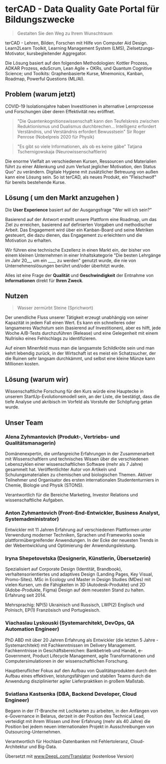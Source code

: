 # terCAD - Data Quality Gate Portal für Bildungszwecke

> Gestalten Sie den Weg zu Ihrem Wunschtraum

terCAD - Lehren, Bilden, Forschen mit Hilfe von Computer Aid Design. Learn2Learn Toolkit, Learning Management System (LMS), Zielsetzungs-Motivator, kursbegleitender Aggregator.

Die Lösung basiert auf den folgenden Methodologien: Kottler Prozess, ADKAR Prozess, eduScrum, Lean Agile + OKRs, und Quantum Cognitive Science; und Toolkits: Graphenbasierte Kurse, Mnemonics, Kanban, Roadmap, Powerful Questions (ML/AI).


## Problem (warum jetzt)

COVID-19 Isolationsjahre haben Investitionen in alternative Lernprozesse und Forschungen über deren Effektivität neu eröffnet.

> "Die Quantenkognitionswissenschaft kann den Teufelskreis zwischen Reduktionismus und Dualismus durchbrechen... Intelligenz erfordert Verständnis, und Verständnis erfordert Bewusstsein" Sir Roger Penrose (Nobelpreis 2020 für Physik)

> "Es gibt so viele Informationen, als ob es keine gäbe" Tatjana Tschernigowskaja (Neurowissenschaftlerin)

Die enorme Vielfalt an verschiedenen Kursen, Ressourcen und Materialien führt zu einer Ablenkung und zum Verlust jeglicher Motivation, den Status Quo" zu verändern. Digitale Hygiene mit zusätzlicher Betreuung von außen kann eine Lösung sein. So ist terCAD, als neues Produkt, ein "Fleischwolf" für bereits bestehende Kurse.


## Lösung ( um den Markt anzugehen )

Die **User Experience** basiert auf der Ausgangsfrage "Wer will ich sein?"

Basierend auf der Antwort erstellt unsere Plattform eine Roadmap, um das Ziel zu erreichen, basierend auf definierten Vorgaben und methodischer Arbeit. Das Engagement wird über ein Kanban-Board und seine Metriken gesteuert, die dazu dienen, das Engagement zu erleichtern und die Motivation zu erhalten.

Wir führen eine technische Exzellenz in einen Markt ein, der bisher von einem kleinen Unternehmen in einer Inhaltskategorie "Die besten Lehrgänge im Jahr 20__, um ein ____ zu werden" genutzt wurde, die nie von Unternehmenslösungen berührt und/oder überhitzt wurde.

Alles ist eine Frage der **Qualität** und **Geschwindigkeit** der Entnahme von **Informationen** direkt für **Ihren Zweck**.


## Nutzen

>Wasser zermürbt Steine (Sprichwort)

Der unendliche Fluss unserer Tätigkeit erzeugt unabhängig von seiner Kapazität in jedem Fall einen Wert. Es kann ein schnelleres oder langsameres Wachstum sein (basierend auf Investitionen), aber es hilft, jede Woche A/B-Tests durchzuführen (Release) und eine Gelegenheit mit einem Nullrisiko eines Fehlschlags zu identifizieren.

Auf einem Minenfeld muss man die langsamste Schildkröte sein und man kehrt lebendig zurück, in der Wirtschaft ist es meist ein Schatzsucher, der die Ruinen sehr langsam durchkämmt, und selbst eine kleine Münze kann Millionen kosten.


## Lösung (warum wir)

Wissenschaftliche Forschung für den Kurs würde eine Hauptecke in unserem StartUp-Evolutionsmodell sein, an der Liste, die bestätigt, dass die tiefe Analyse und akribisch im Vorfeld als Vorstufe der Schöpfung getan wurde.


## Unser Team


### Alena Zyhmantovich (Produkt-, Vertriebs- und Qualitätsmanagerin)

Domänenexpertin, die umfangreiche Erfahrungen in der Zusammenarbeit mit Wissenschaftlern und technisches Wissen über die verschiedenen Lebenszyklen einer wissenschaftlichen Software (mehr als 7 Jahre) gesammelt hat. Veröffentlichter Autor von Artikeln und Schulungsmaterialien zu chemischen und biologischen Themen. Aktiver Teilnehmer und Organisator des ersten internationalen Studententurniers in Chemie, Biologie und Physik (STONS).

Verantwortlich für die Bereiche Marketing, Investor Relations und wissenschaftliche Aufgaben.


### Anton Zyhmantovich (Front-End-Entwickler, Business Analyst, Systemadministrator)

Entwickler mit 11 Jahren Erfahrung auf verschiedenen Plattformen unter Verwendung moderner Techniken, Sprachen und Frameworks sowie plattformübergreifender Anwendungen. In der Ecke der neuesten Trends in der Webentwicklung und Optimierung der Anwendungsleistung.


### Iryna Shepetovetska (Designerin, Künstlerin, Übersetzerin)

Spezialisiert auf Corporate Design (Identität, Brandbook), verhaltensorientiertes und adaptives Design (Landing Pages, Key Visual, Promo-Sites). MSc in Ecology und Master in Design Studies (MDes) mit vielen Kursen, um die Fähigkeiten in 3D (Autodesk-Produkte) und 2D (Adobe-Produkte, Figma) Design auf dem neuesten Stand zu halten. Erfahrung seit 2014.

Mehrsprachig: NP(5) Ukrainisch und Russisch, LWP(2) Englisch und Polnisch, EP(1) Französisch und Portugiesisch.


### Viachaslau Lyskouski (Systemarchitekt, DevOps, QA Automation Engineer)

PhD ABD mit über 20 Jahren Erfahrung als Entwickler (die letzten 5 Jahre - Systemarchitekt) mit Fachkenntnissen im Delivery Management. Fachkenntnisse in Geschäftsbereichen: Bankbetrieb und Handel, e-Government, Product Lifecycle Management, agile Transformationen und Computersimulationen in der wissenschaftlichen Forschung.

Hauptberuflicher Fokus auf den Aufbau von Qualitätsprodukten durch den Aufbau eines effektiven, leistungsfähigen und stabilen Teams durch die Anwendung disziplinierter agiler Lieferpraktiken in großem Maßstab.


### Sviatlana Kastsenka (DBA, Backend Developer, Cloud Engineer)

Begann in der IT-Branche mit Lochkarten zu arbeiten, in den Anfängen von e-Governance in Belarus, derzeit in der Position des Technical Lead, verteidigt mit ihrem Wissen und ihrer Erfahrung (mehr als 40 Jahre) die Position bei jedem neuen internationalen Projekt in Ausschreibungen von Outsourcing-Unternehmen.

Verantwortlich für Hochlast-Datenbanken mit Fehlertoleranz, Cloud-Architektur und Big-Data.

Übersetzt mit www.DeepL.com/Translator (kostenlose Version)